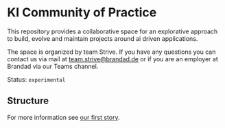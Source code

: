 # KI Community of Practice

This repository provides a collaborative space for an explorative approach to build, evolve and maintain projects
around ai driven applications. 

The space is organized by team Strive. If you have any questions you can contact us via mail at [team.strive@brandad.de](team.strive@brandad.de)
or if you are an employer at Brandad via our Teams channel.

Status: `experimental`

## Structure

For more information see [our first story](/stories/podcast-knowledge-map/story.md).